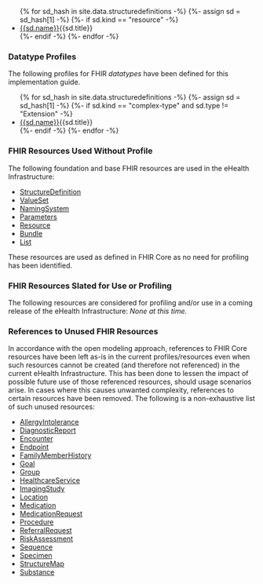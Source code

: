 
<ul>
{% for sd_hash in site.data.structuredefinitions -%}
  {%- assign sd = sd_hash[1] -%}
  {%- if sd.kind  == "resource" -%}
<li> <a href="{{sd.path}}">{{sd.name}}</a>{{sd.title}}  </li>
  {%- endif -%}
{%- endfor -%}  
</ul> 

### Datatype Profiles

The following profiles for FHIR *datatypes* have been defined for this implementation guide.

<ul>
{% for sd_hash in site.data.structuredefinitions -%}
  {%- assign sd = sd_hash[1] -%}
  {%- if sd.kind  == "complex-type" and sd.type != "Extension" -%}
<li> <a href="{{sd.path}}">{{sd.name}}</a>{{sd.title}}  </li>
  {%- endif -%}
{%- endfor -%}  
</ul>

### FHIR Resources Used Without Profile
The following foundation and base FHIR resources are used in the eHealth Infrastructure:
- [StructureDefinition](http://hl7.org/fhir/R4/structuredefinition.html)
- [ValueSet](http://hl7.org/fhir/R4/valueset.html)
- [NamingSystem](http://hl7.org/fhir/R4/namingsystem.html)
- [Parameters](http://hl7.org/fhir/R4/parameters.html)
- [Resource](http://hl7.org/fhir/R4/resource.html)
- [Bundle](http://hl7.org/fhir/R4/bundle.html)
- [List](http://hl7.org/fhir/R4/list.html)

These resources are used as defined in FHIR Core as no need for profiling has been identified.

### FHIR Resources Slated for Use or Profiling
The following resources are considered for profiling and/or use in a coming release of the eHealth Infrastructure: *None at this time.*

### References to Unused FHIR Resources
In accordance with the open modeling approach, references to FHIR Core resources have been left as-is in the current profiles/resources even when such resources cannot be created (and therefore not referenced) in the current eHealth Infrastructure. This has been done to lessen the impact of possible future use of those referenced resources, should usage scenarios arise. In cases where this causes unwanted complexity, references to certain resources have been removed. 
The following is a non-exhaustive list of such unused resources:

- [AllergyIntolerance](http://hl7.org/fhir/R4/allergyintolerance.html)
- [DiagnosticReport](http://hl7.org/fhir/R4/diagnosticreport.html)
- [Encounter](http://hl7.org/fhir/R4/encounter.html)
- [Endpoint](http://hl7.org/fhir/R4/endpoint.html)
- [FamilyMemberHistory](http://hl7.org/fhir/R4/familymemberhistory.html)
- [Goal](http://hl7.org/fhir/R4/goal.html)
- [Group](http://hl7.org/fhir/R4/group.html)
- [HealthcareService](http://hl7.org/fhir/R4/healthcareservice.html)
- [ImagingStudy](http://hl7.org/fhir/R4/imagingstudy.html)
- [Location](http://hl7.org/fhir/R4/location.html)
- [Medication](http://hl7.org/fhir/R4/medication.html)
- [MedicationRequest](http://hl7.org/fhir/R4/medicationrequest.html)
- [Procedure](http://hl7.org/fhir/R4/procedure.html)
- [ReferralRequest](http://hl7.org/fhir/R4/referralrequest.html)
- [RiskAssessment](http://hl7.org/fhir/R4/riskassessment.html)
- [Sequence](http://hl7.org/fhir/R4/sequence.html)
- [Specimen](http://hl7.org/fhir/R4/specimen.html)
- [StructureMap](http://hl7.org/fhir/R4/structuremap.html)
- [Substance](http://hl7.org/fhir/R4/substance.html)
